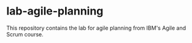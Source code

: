 # lab-agile-planning
This repository contains the lab for agile planning from IBM's Agile and Scrum course.
